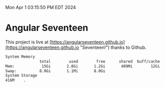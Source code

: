 Mon Apr  1 03:15:50 PM EDT 2024

# Angular Seventeen


This project is live at [https://angularseventeen.github.io](https://angularseventeen.github.io "Seventeen!") thanks to Github.

```bash
System Memory
               total        used        free      shared  buff/cache   available
Mem:            15Gi       2.8Gi       1.2Gi       409Mi        12Gi        12Gi
Swap:          8.0Gi       1.1Mi       8.0Gi
System Storage
416M	.
```
